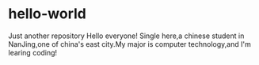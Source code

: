 # hello-world
Just another repository
Hello everyone!
    Single here,a chinese student in NanJing,one of china's east city.My major is computer technology,and I'm learing coding!
